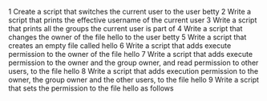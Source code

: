 1 Create a script that switches the current user to the user betty
2 Write a script that prints the effective username of the current user
3 Write a script that prints all the groups the current user is part of
4 Write a script that changes the owner of the file hello to the user betty
5 Write a script that creates an empty file called hello
6 Write a script that adds execute permission to the owner of the file hello
7 Write a script that adds execute permission to the owner and the group owner, and read permission to other users, to the file hello
8 Write a script that adds execution permission to the owner, the group owner and the other users, to the file hello
9 Write a script that sets the permission to the file hello as follows
